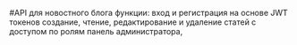 #API для новостного блога
функции:
  вход и регистрация на основе JWT токенов
  создание, чтение, редактирование и удаление статей с доступом по ролям
  панель администратора,
